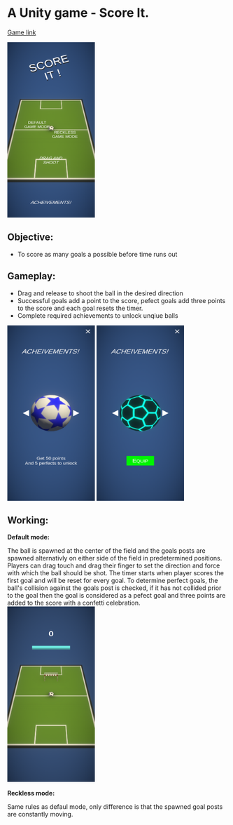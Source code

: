 # A Unity game - Score It.

[Game link](https://play.google.com/store/apps/details?id=com.SAGamesInc.Score_It)

<img src="/Images/Screenshot_20220725-151400.png" width="200" height="400">

## Objective:
  - To score as many goals a possible before time runs out

## Gameplay:
  - Drag and release to shoot the ball in the desired direction
  - Successful goals add a point to the score, pefect goals add three points to the score and each goal resets the timer.
  - Complete required achievements to unlock unqiue balls

<img src="/Images/Screenshot_20220725-151410.png" width="200" height="400"> <img src="/Images/Screenshot_20220725-151419.png" width="200" height="400">

## Working:
  <b>Default mode:</b>
  <p>
    The ball is spawned at the center of the field and the goals posts are spawned alternativly on either side of the field in predetermined positions.
    Players can drag touch and drag their finger to set the direction and force with which the ball should be shot.
    The timer starts when player scores the first goal and will be reset for every goal.
    To determine perfect goals, the ball's collision against the goals post is checked, if it has not collided prior to the goal then the goal is considered as a pefect goal and three points are added to the score with a confetti celebration.
  <img src="/Images/Screenshot_20220725-151337.png" width="200" height="400">
  </p>
  <b>Reckless mode:</b>
  <p> Same rules as defaul mode, only difference is that the spawned goal posts are constantly moving. </p>
  
